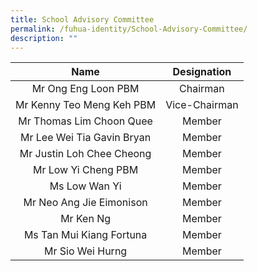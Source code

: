 ```yaml
---
title: School Advisory Committee
permalink: /fuhua-identity/School-Advisory-Committee/
description: ""
---
```

|                Name   |    Designation   |
|:-------------------------:|:-------------:|
|    Mr Ong Eng Loon  PBM   |    Chairman   |
| Mr Kenny Teo Meng Keh PBM | Vice-Chairman |
|  Mr Thomas Lim Choon Quee |     Member    |
|     Mr Lee Wei Tia Gavin Bryan     |     Member    |
|     Mr Justin Loh Chee Cheong     |     Member    |
|      Mr Low Yi Cheng PBM     |     Member    |
|      Ms Low Wan Yi     |     Member    |
|       Mr Neo Ang Jie Eimonison      |     Member    |
|       Mr Ken Ng      |     Member    |
|      Ms Tan Mui Kiang Fortuna      |     Member    |
|      Mr Sio Wei Hurng     |     Member    |